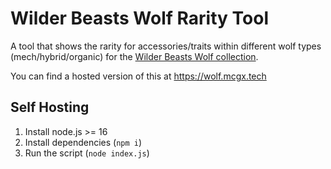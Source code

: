# Wilder Beasts Wolf Rarity Tool
A tool that shows the rarity for accessories/traits within different wolf types (mech/hybrid/organic) for the [Wilder Beasts Wolf collection](https://opensea.io/collection/wilderbeasts-wolf).

You can find a hosted version of this at https://wolf.mcgx.tech
## Self Hosting
1. Install node.js >= 16
2. Install dependencies (`npm i`)
3. Run the script (`node index.js`)